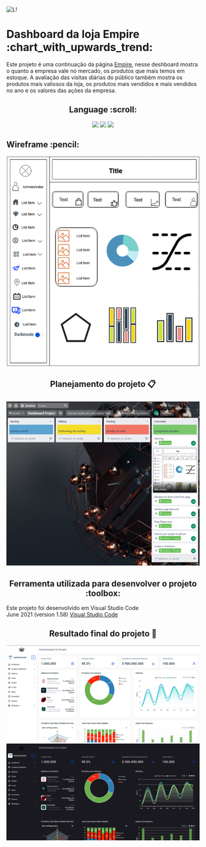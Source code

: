 ![L!](https://img.shields.io/badge/License-MIT-green) 

<h1>Dashboard da loja Empire	:chart_with_upwards_trend:</h1>

Este projeto é uma continuação da página <a href="https://lucasgaldinno.github.io/empire-website/home.html">Empire</a>, nesse deshboard mostra o quanto a empresa vale no mercado, os produtos que mais temos em estoque. A avaliação das visitas diárias do público também mostra os produtos mais valiosos da loja, os produtos mais vendidos e mais vendidos no ano e os valores das ações da empresa.

<h2 align="center">
 Language :scroll:
</h2>
<p align="center">
<img src="https://camo.githubusercontent.com/d63d473e728e20a286d22bb2226a7bf45a2b9ac6c72c59c0e61e9730bfe4168c/68747470733a2f2f696d672e736869656c64732e696f2f62616467652f48544d4c352d4533344632363f7374796c653d666f722d7468652d6261646765266c6f676f3d68746d6c35266c6f676f436f6c6f723d7768697465">
<img src="https://camo.githubusercontent.com/3a0f693cfa032ea4404e8e02d485599bd0d192282b921026e89d271aaa3d7565/68747470733a2f2f696d672e736869656c64732e696f2f62616467652f435353332d3135373242363f7374796c653d666f722d7468652d6261646765266c6f676f3d63737333266c6f676f436f6c6f723d7768697465">
<img src="https://camo.githubusercontent.com/9d07c04bdd98c662d5df9d4e1cc1de8446ffeaebca330feb161f1fb8e1188204/68747470733a2f2f696d672e736869656c64732e696f2f62616467652f4a6176615363726970742d4637444631453f7374796c653d666f722d7468652d6261646765266c6f676f3d6a617661736372697074266c6f676f436f6c6f723d626c61636b">
<p>

<h2>Wireframe :pencil:</h2>

<img src ="./Screenshots/Wireframe-Dashboard.png" alt="Wireframe">
 
<h2 align="center">
Planejamento do projeto 📋<br><br>
<img src ="./Screenshots/Trello-Planning.png?token=AREOZJYTKC77MROJXNP24YTBABDEU" alt="Planning-Trello">
</h2>
 
<h2 align="center">
Ferramenta utilizada para desenvolver o projeto :toolbox:
</h2>
Este projeto foi desenvolvido em Visual Studio Code<br>
June 2021 (version 1.58) <a href="https://code.visualstudio.com/">Visual Studio Code</a>
 
<h2 align="center">
Resultado final do projeto 🎯
</h2>
  
<img src ="./Screenshots/dashboard.png" alt="Dashboard">
 
<img src ="./Screenshots/dark-mode.png" alt="Dashboard-Darkmode">
